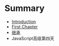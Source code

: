 # Summary

* [Introduction](README.md)
* [First Chapter](chapter1.md)
* [继承](继承.md)
* JavaScript高级第四天

